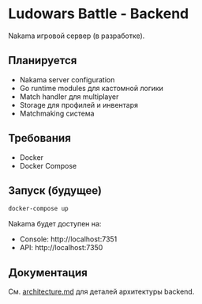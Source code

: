 # Ludowars Battle - Backend

Nakama игровой сервер (в разработке).

## Планируется

- Nakama server configuration
- Go runtime modules для кастомной логики
- Match handler для multiplayer
- Storage для профилей и инвентаря
- Matchmaking система

## Требования

- Docker
- Docker Compose

## Запуск (будущее)

```bash
docker-compose up
```

Nakama будет доступен на:
- Console: http://localhost:7351
- API: http://localhost:7350

## Документация

См. [architecture.md](../docs/architecture.md) для деталей архитектуры backend.

